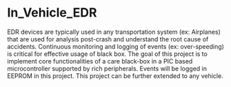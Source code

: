 # In_Vehicle_EDR
EDR devices are typically used in any transportation system (ex: Airplanes) that are used for analysis post-crash and understand the root cause of accidents. Continuous monitoring and logging of events (ex: over-speeding) is critical for effective usage of black box. The goal of this project is to implement core functionalities of a care black-box in a PIC based microcontroller supported by rich peripherals. Events will be logged in EEPROM in this project. This project can be further extended to any vehicle.
